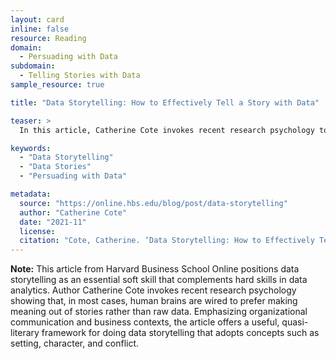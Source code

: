 ```yaml
---
layout: card
inline: false
resource: Reading
domain:
  - Persuading with Data
subdomain:
  - Telling Stories with Data
sample_resource: true

title: "Data Storytelling: How to Effectively Tell a Story with Data"

teaser: >
  In this article, Catherine Cote invokes recent research psychology to show that, in most cases, human brains are wired to prefer making meaning out of stories rather than raw data. Emphasizing organizational communication and business contexts, the article offers a useful, quasi-literary framework for doing data storytelling that adopts concepts such as setting, character, and conflict.

keywords:
  - "Data Storytelling"
  - "Data Stories"
  - "Persuading with Data"

metadata:
  source: "https://online.hbs.edu/blog/post/data-storytelling"
  author: "Catherine Cote"
  date: "2021-11"
  license:
  citation: "Cote, Catherine. ‘Data Storytelling: How to Effectively Tell a Story with Data.’ Harvard Business School Online, 2023. https://online.hbs.edu/blog/post/data-storytelling"
---
```


**Note:** This article from Harvard Business School Online positions data storytelling as an essential soft skill that complements hard skills in data analytics. Author Catherine Cote invokes recent research psychology showing that, in most cases, human brains are wired to prefer making meaning out of stories rather than raw data. Emphasizing organizational communication and business contexts, the article offers a useful, quasi-literary framework for doing data storytelling that adopts concepts such as setting, character, and conflict.
